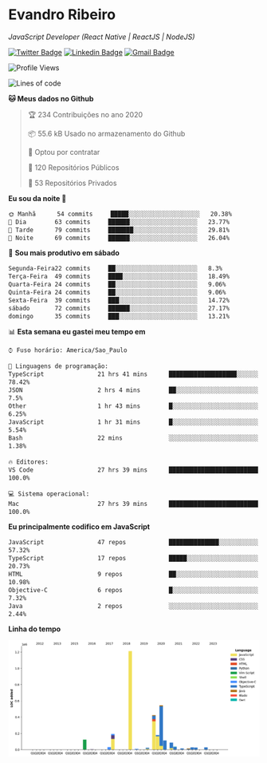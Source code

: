 # Evandro **Ribeiro**

*JavaScript Developer (React Native | ReactJS | NodeJS)*

[![Twitter Badge](https://img.shields.io/badge/-@ribeiroevandro-201B2D?style=flat-square&labelColor=201B2D&logo=twitter&logoColor=white&link=https://twitter.com/ribeiroevandro)](https://twitter.com/ribeiroevandro) 
[![Linkedin Badge](https://img.shields.io/badge/-Evandro%20Ribeiro-201B2D?style=flat-square&logo=Linkedin&logoColor=white&link=https://www.linkedin.com/in/ribeiroevandro)](https://www.linkedin.com/in/ribeiroevandro) 
[![Gmail Badge](https://img.shields.io/badge/-oi@ribeiroevandro.com.br-201B2D?style=flat-square&logo=Gmail&logoColor=white&link=mailto:oi@ribeiroevandro.com.br)](mailto:oi@ribeiroevandro.com.br)


<!--START_SECTION:waka-->
![Profile Views](http://img.shields.io/badge/Visualizac%C3%B5es%20do%20perfil-60-blue)

![Lines of code](https://img.shields.io/badge/Do%20Hello%20World%20o%20que%20escrevi-11.7%20million%20linhas%20de%20c%C3%B3digo-blue)

**🐱 Meus dados no Github** 

> 🏆 234 Contribuições no ano 2020
 > 
> 📦 55.6 kB Usado no armazenamento do Github 
 > 
> 💼 Optou por contratar
 > 
> 📜 120 Repositórios Públicos
 > 
> 🔑 53 Repositórios Privados 

**Eu sou da noite 🦉** 

```text
🌞 Manhã      54 commits     █████░░░░░░░░░░░░░░░░░░░░   20.38% 
🌆 Dia        63 commits     ██████░░░░░░░░░░░░░░░░░░░   23.77% 
🌃 Tarde      79 commits     ███████░░░░░░░░░░░░░░░░░░   29.81% 
🌙 Noite      69 commits     ██████░░░░░░░░░░░░░░░░░░░   26.04%

```
📅 **Sou mais produtivo em sábado** 

```text
Segunda-Feira22 commits     ██░░░░░░░░░░░░░░░░░░░░░░░   8.3% 
Terça-Feira  49 commits     ████░░░░░░░░░░░░░░░░░░░░░   18.49% 
Quarta-Feira 24 commits     ██░░░░░░░░░░░░░░░░░░░░░░░   9.06% 
Quinta-Feira 24 commits     ██░░░░░░░░░░░░░░░░░░░░░░░   9.06% 
Sexta-Feira  39 commits     ███░░░░░░░░░░░░░░░░░░░░░░   14.72% 
sábado       72 commits     ██████░░░░░░░░░░░░░░░░░░░   27.17% 
domingo      35 commits     ███░░░░░░░░░░░░░░░░░░░░░░   13.21%

```


📊 **Esta semana eu gastei meu tempo em** 

```text
⌚︎ Fuso horário: America/Sao_Paulo

💬 Linguagens de programação: 
TypeScript               21 hrs 41 mins      ███████████████████░░░░░░   78.42% 
JSON                     2 hrs 4 mins        ██░░░░░░░░░░░░░░░░░░░░░░░   7.5% 
Other                    1 hr 43 mins        █░░░░░░░░░░░░░░░░░░░░░░░░   6.25% 
JavaScript               1 hr 31 mins        █░░░░░░░░░░░░░░░░░░░░░░░░   5.54% 
Bash                     22 mins             ░░░░░░░░░░░░░░░░░░░░░░░░░   1.38%

🔥 Editores: 
VS Code                  27 hrs 39 mins      █████████████████████████   100.0%

💻 Sistema operacional: 
Mac                      27 hrs 39 mins      █████████████████████████   100.0%

```

**Eu principalmente codifico em JavaScript** 

```text
JavaScript               47 repos            ██████████████░░░░░░░░░░░   57.32% 
TypeScript               17 repos            █████░░░░░░░░░░░░░░░░░░░░   20.73% 
HTML                     9 repos             ██░░░░░░░░░░░░░░░░░░░░░░░   10.98% 
Objective-C              6 repos             █░░░░░░░░░░░░░░░░░░░░░░░░   7.32% 
Java                     2 repos             ░░░░░░░░░░░░░░░░░░░░░░░░░   2.44%

```


**Linha do tempo**

![Chart not found](https://github.com/ribeiroevandro/ribeiroevandro/blob/master/charts/bar_graph.png) 


<!--END_SECTION:waka-->
